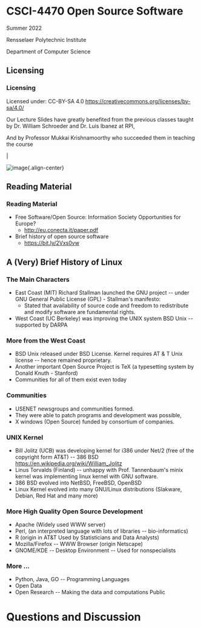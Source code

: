 CSCI-4470 Open Source Software
==============================

Summer 2022

Rensselaer Polytechnic Institute

Department of Computer Science

Licensing
---------

### Licensing

Licensed under: CC-BY-SA 4.0
<https://creativecommons.org/licenses/by-sa/4.0/>

Our Lecture Slides have greatly benefited from the previous classes
taught by Dr. William Schroeder and Dr. Luis Ibanez at RPI,

And by Professor Mukkai Krishnamoorthy who succeeded them in teaching
the course

| 

![image](static/cc-by-sa.png){.align-center}

Reading Material
----------------

### Reading Material

-   Free Software/Open Source: Information Society Opportunities for
    Europe?
    -   <http://eu.conecta.it/paper.pdf>
-   Brief history of open source software
    -   <https://bit.ly/2Vxs0vw>

A (Very) Brief History of Linux
-------------------------------

### The Main Characters

-   East Coast (MIT) Richard Stallman launched the GNU project -- under
    GNU General Public License (GPL) - Stallman\'s manifesto:
    -   Stated that availability of source code and freedom to
        redistribute and modify software are fundamental rights.
-   West Coast (UC Berkeley) was improving the UNIX system BSD Unix --
    supported by DARPA

### More from the West Coast

-   BSD Unix released under BSD License. Kernel requires AT & T Unix
    license -- hence remained proprietary.
-   Another important Open Source Project is TeX (a typesetting system
    by Donald Knuth - Stanford)
-   Communities for all of them exist even today

### Communities

-   USENET newsgroups and communities formed.
-   They were able to patch programs and development was possible,
-   X windows (Open Source) funded by consortium of companies.

### UNIX Kernel

-   Bill Jolitz (UCB) was developing kernel for i386 under Net/2 (free
    of the copyright form AT&T) -- 386 BSD
    <https://en.wikipedia.org/wiki/William_Jolitz>
-   Linus Torvalds (Finland) -- unhappy with Prof. Tannenbaum\'s minix
    kernel was implementing linux kernel with GNU software.
-   386 BSD evolved into NetBSD, FreeBSD, OpenBSD
-   Linux Kernel evolved into many GNU/Linux distributions (Slakware,
    Debian, Red Hat and many more)

### More High Quality Open Source Development

-   Apache (Widely used WWW server)
-   Perl, (an interpreted language with lots of libraries --
    bio-informatics)
-   R (origin in AT&T Used by Statisticians and Data Analysts)
-   Mozilla/Firefox -- WWW Browser (origin Netscape)
-   GNOME/KDE -- Desktop Environment -- Used for nonspecialists

### More \...

-   Python, Java, GO -- Programming Languages
-   Open Data
-   Open Research -- Making the data and computations Public

Questions and Discussion
========================
